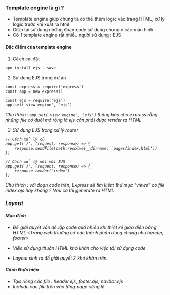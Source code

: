 ### Template engine là gì ?
- Template engine giúp chúng ta có thể thêm logic vào trang HTML, xử lý logic trước khi xuất ra html
- Giúp tái sử dụng những đoạn code sử dụng chung ở các màn hình
- Có 1 template engine rất nhiều người sử dụng : EJS

#### Đặc điểm của template engine

1. Cách cài đặt

```npm install ejs --save```

2. Sử dụng EJS trong dự án

```angular2html
const express = require('express')
const app = new express()
...
const ejs = require('ejs')
app.set('view engine', 'ejs')
```

<i>Chú thích : `app.set('view engine', 'ejs')` thông báo cho express rằng những file có đuôi mở 
rộng là ejs cần phải được render ra HTML

3. Sử dụng EJS trong xử lý router

```angular2html
// Cách xử lý cũ
app.get('/', (request, response) => {
    response.sendFile(path.resolve(__dirname, 'pages/index.html'))
})

// Cách xử lý mới với EJS
app.get('/', (request, response) => {
    response.render('index')
})
```

<i> Chú thích : với đoạn code trên, Express sẽ tìm kiếm thư mục "views" có file index.ejs hay không
? Nếu có thì generate ra HTML.

### Layout

#### Mục đích
- Để giải quyết vấn đề lặp code quá nhiều khi thiết kế giao diện bằng HTML
<Trang web thường có các thành phần dùng chung như header, footer>
  
- Việc sử dụng thuần HTML khó khăn cho việc tái sử dụng code
- Layout sinh ra để giải quyết 2 khó khăn trên.

#### Cách thực hiện

- Tạo riêng các file : header.ejs, footer.ejs, navbar.ejs
- Include các file trên vào từng page riêng lẻ